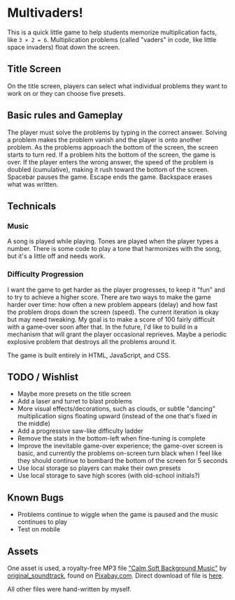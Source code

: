 # Multivaders!

This is a quick little game to help students memorize multiplication facts, like `3 × 2 = 6`.  Multiplication problems (called "vaders" in code, like little space invaders) float down the screen. 

## Title Screen

On the title screen, players can select what individual problems they want to work on or they can choose five presets.

## Basic rules and Gameplay

The player must solve the problems by typing in the correct answer. Solving a problem makes the problem vanish and the player is onto another problem. As the problems approach the bottom of the screen, the screen starts to turn red. If a problem hits the bottom of the screen, the game is over. If the player enters the wrong answer, the speed of the problem is doubled (cumulative), making it rush toward the bottom of the screen. Spacebar pauses the game. Escape ends the game. Backspace erases what was written.

## Technicals

### Music

A song is played while playing. Tones are played when the player types a number. There is some code to play a tone that harmonizes with the song, but it's a little off and needs work.

### Difficulty Progression

I want the game to get harder as the player progresses, to keep it "fun" and to try to achieve a higher score.  There are two ways to make the game harder over time:  how often a new problem appears (delay) and how fast the problem drops down the screen (speed). The current iteration is okay but may need tweaking.  My goal is to make a score of 100 fairly difficult with a game-over soon after that. In the future, I'd like to build in a mechanism that will grant the player occasional reprieves. Maybe a periodic explosive problem that destroys all the problems around it.

The game is built entirely in HTML, JavaScript, and CSS.

## TODO / Wishlist

- Maybe more presets on the title screen
- Add a laser and turret to blast problems
- More visual effects/decorations, such as clouds, or subtle "dancing" multiplication signs floating upward (instead of the one that's fixed in the middle)
- Add a progressive saw-like difficulty ladder
- Remove the stats in the bottom-left when fine-tuning is complete
- Improve the inevitable game-over experience; the game-over screen is basic, and currently the problems on-screen turn black when I feel like they should continue to bombard the bottom of the screen for 5 seconds
- Use local storage so players can make their own presets
- Use local storage to save high scores (with old-school initials?)

## Known Bugs

- Problems continue to wiggle when the game is paused and the music continues to play
- Test on mobile

## Assets

One asset is used, a royalty-free MP3 file ["Calm Soft Background Music"](https://pixabay.com/music/upbeat-calm-soft-background-music-357212/) by [original_soundtrack](https://pixabay.com/users/original_soundtrack-50153119/), found on [Pixabay.com](https://pixabay.com). Direct download of file is [here](https://cdn.pixabay.com/download/audio/2025/06/09/audio_2feeb02bcd.mp3?filename=calm-soft-background-music-357212.mp3).

All other files were hand-written by myself.
